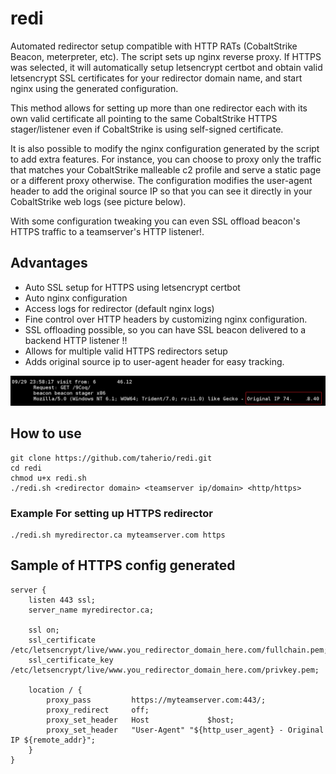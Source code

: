 # redi
Automated redirector setup compatible with HTTP RATs (CobaltStrike Beacon, meterpreter, etc). The script sets up nginx reverse proxy. If HTTPS was selected, it will automatically setup letsencrypt certbot and obtain valid letsencrypt SSL certificates for your redirector domain name, and start nginx using the generated configuration. 

This method allows for setting up more than one redirector each with its own valid certificate all pointing to the same CobaltStrike HTTPS stager/listener even if CobaltStrike is using self-signed certificate.

It is also possible to modify the nginx configuration generated by the script to add extra features. For instance, you can choose to proxy only the traffic that matches your CobaltStrike malleable c2 profile and serve a static page or a different proxy otherwise. The configuration modifies the user-agent header to add the original source IP so that you can see it directly in your CobaltStrike web logs (see picture below). 

With some configuration tweaking you can even SSL offload beacon's HTTPS traffic to a teamserver's HTTP listener!.


## Advantages
- Auto SSL setup for HTTPS using letsencrypt certbot
- Auto nginx configuration
- Access logs for redirector (default nginx logs)
- Fine control over HTTP headers by customizing nginx configuration. 
- SSL offloading possible, so you can have SSL beacon delivered to a backend HTTP listener !!
- Allows for multiple valid HTTPS redirectors setup
- Adds original source ip to user-agent header for easy tracking. 

![alt tag](https://github.com/taherio/random/raw/38641d74f0628a26142b121e62b393e96cac156a/image.png)

## How to use

```
git clone https://github.com/taherio/redi.git
cd redi
chmod u+x redi.sh
./redi.sh <redirector domain> <teamserver ip/domain> <http/https>
```
### Example For setting up HTTPS redirector
```
./redi.sh myredirector.ca myteamserver.com https
```


## Sample of HTTPS config generated
```
server {
    listen 443 ssl;
    server_name myredirector.ca;

    ssl on;
    ssl_certificate 	/etc/letsencrypt/live/www.you_redirector_domain_here.com/fullchain.pem;
    ssl_certificate_key /etc/letsencrypt/live/www.you_redirector_domain_here.com/privkey.pem;

    location / {
        proxy_pass         https://myteamserver.com:443/;
        proxy_redirect     off;
        proxy_set_header   Host             $host;
        proxy_set_header   "User-Agent" "${http_user_agent} - Original IP ${remote_addr}";
    }
}
```
